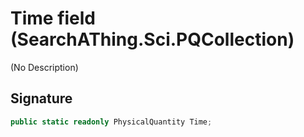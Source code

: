 # Time field (SearchAThing.Sci.PQCollection)
(No Description)

## Signature
```csharp
public static readonly PhysicalQuantity Time;
```
